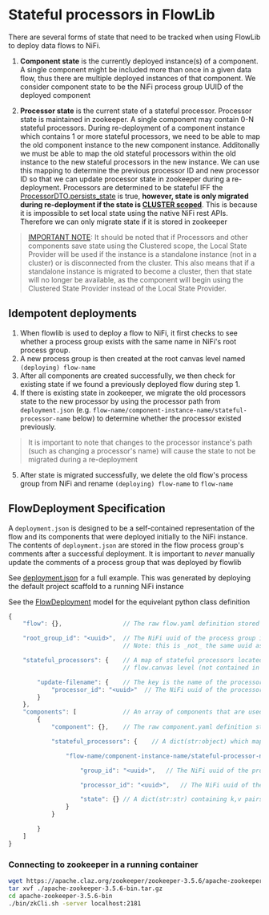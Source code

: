 # Stateful processors in FlowLib #

There are several forms of state that need to be tracked when using FlowLib to deploy data flows to NiFi.

1. __Component state__ is the currently deployed instance(s) of a component. A single component might be included more than once in a given data flow, thus there are multiple deployed instances of that component. We consider component state to be the NiFi process group UUID of the deployed component

2. __Processor state__ is the current state of a stateful processor. Processor state is maintained in zookeeper. A single component may contain 0-N stateful processors.  During re-deployment of a component instance which contains 1 or more stateful processors, we need to be able to map the old component instance to the new component instance. Additonally we must be able to map the old stateful processors within the old instance to the new stateful processors in the new instance.  We can use this mapping to determine the previous processor ID and new processor ID so that we can update processor state in zookeeper during a re-deployment. Processors are determined to be stateful IFF the [ProcessorDTO.persists_state](https://nipyapi.readthedocs.io/en/latest/nipyapi-docs/nipyapi.nifi.models.html#nipyapi.nifi.models.processor_dto.ProcessorDTO.persists_state) is true, __however, state is only migrated during re-deployment if the state is [CLUSTER scoped](https://nipyapi.readthedocs.io/en/latest/nipyapi-docs/nipyapi.nifi.models.html#nipyapi.nifi.models.state_map_dto.StateMapDTO.scope)__. This is because it is impossible to set local state using the native NiFi rest APIs.  Therefore we can only migrate state if it is stored in zookeeper

> [IMPORTANT NOTE](https://nifi.apache.org/docs/nifi-docs/html/administration-guide.html#state_providers):
It should be noted that if Processors and other components save state using the Clustered scope, the Local State Provider will be used if the instance is a standalone instance (not in a cluster) or is disconnected from the cluster. This also means that if a standalone instance is migrated to become a cluster, then that state will no longer be available, as the component will begin using the Clustered State Provider instead of the Local State Provider.


## Idempotent deployments ##

1. When flowlib is used to deploy a flow to NiFi, it first checks to see whether a process group exists with the same name in NiFi's root process group.
2. A new process group is then created at the root canvas level named `(deploying) flow-name`
3. After all components are created successfully, we then check for existing state if we found a previously deployed flow during step 1.
4. If there is existing state in zookeeper, we migrate the old processors state to the new processor by using the processor path from `deployment.json` (e.g. `flow-name/component-instance-name/stateful-processor-name` below) to determine whether the processor existed previously.

> It is important to note that changes to the processor instance's path (such as changing a processor's name) will cause the state to not be migrated during a re-deployment

5. After state is migrated successfully, we delete the old flow's process group from NiFi and rename `(deploying) flow-name` to `flow-name`


## FlowDeployment Specification ##

A `deployment.json` is designed to be a self-contained representation of the flow and its components that were
deployed initially to the NiFi instance. The contents of `deployment.json` are stored in the flow process group's comments after a successful deployment. It is important to _never_ manually update the comments of a process group that was deployed by flowlib

See [deployment.json](./deployment.json) for a full example. This was generated by deploying the default project scaffold to a running NiFi instance

See the [FlowDeployment](../flowlib/model/deployment.py) model for the equivelant python class definition

```js
{
    "flow": {},                 // The raw flow.yaml definition stored as a json object.

    "root_group_id": "<uuid>",  // The NiFi uuid of the process group instance representing the deployed flow.
                                // Note: this is _not_ the same uuid as the root process group of the NiFi instance.

    "stateful_processors": {    // A map of stateful processors located at the
                                // flow.canvas level (not contained in a component).

        "update-filename": {    // The key is the name of the processor (flowlib.model.flow.Processor.name)
            "processor_id": "<uuid>"  // The NiFi uuid of the processor instance
        }
    },
    "components": [             // An array of components that are used by this flow
        {
            "component": {},    // The raw component.yaml definition stored as a json object.

            "stateful_processors": {    // A dict(str:object) which maps the stateful processors to its

                "flow-name/component-instance-name/stateful-processor-name": { // The key is the path within the flow to the stateful processor instance

                    "group_id": "<uuid>",   // The NiFi uuid of the process group representing this component instance

                    "processor_id": "<uuid>",   // The NiFi uuid of the processor representing this stateful processor instance

                    "state": {} // A dict(str:str) containing k,v pairs of this processor's state stored in zookeeper
                }
            }

        }
    ]
}
```


### Connecting to zookeeper in a running container ###

```bash
wget https://apache.claz.org/zookeeper/zookeeper-3.5.6/apache-zookeeper-3.5.6-bin.tar.gz
tar xvf ./apache-zookeeper-3.5.6-bin.tar.gz
cd apache-zookeeper-3.5.6-bin
./bin/zkCli.sh -server localhost:2181
```
